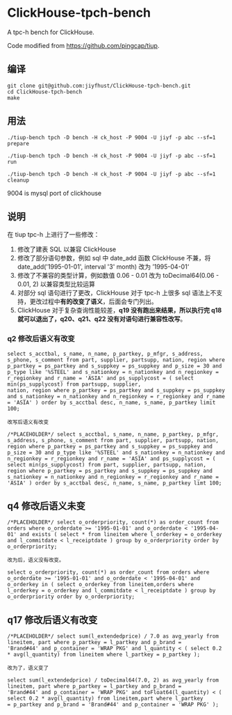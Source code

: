 # ClickHouse-tpch-bench
A tpc-h bench for ClickHouse.

Code modified from https://github.com/pingcap/tiup.

## 编译

```
git clone git@github.com:jiyfhust/ClickHouse-tpch-bench.git
cd ClickHouse-tpch-bench
make
```

## 用法

```
./tiup-bench tpch -D bench -H ck_host -P 9004 -U jiyf -p abc --sf=1 prepare

./tiup-bench tpch -D bench -H ck_host -P 9004 -U jiyf -p abc --sf=1 run

./tiup-bench tpch -D bench -H ck_host -P 9004 -U jiyf -p abc --sf=1 cleanup
```

9004 is mysql port of clickhouse

## 说明

在 tiup tpc-h 上进行了一些修改：

1. 修改了建表 SQL 以兼容 ClickHouse
2. 修改了部分语句参数，例如 sql 中 date_add 函数 ClickHouse 不兼，将 date_add('1995-01-01', interval '3' month) 改为 ’1995-04-01‘
3. 修改了不兼容的类型计算，例如数值 0.06 - 0.01 改为 toDecimal64(0.06 - 0.01, 2) 以兼容类型比较运算
4. 对部分 sql 语句进行了更改，ClickHouse 对于 tpc-h 上很多 sql 语法上不支持，更改过程中**有的改变了语义**，后面会专门列出。
5. ClickHouse 对于复杂查询性能较差，**q19 没有跑出来结果，所以执行完 q18 就可以退出了，q20、q21、q22 没有对语句进行兼容性改写**。

### q2 修改后语义有改变

```
select s_acctbal, s_name, n_name, p_partkey, p_mfgr, s_address, s_phone, s_comment from part, supplier, partsupp, nation, region where p_partkey = ps_partkey and s_suppkey = ps_suppkey and p_size = 30 and p_type like '%STEEL' and s_nationkey = n_nationkey and n_regionkey = r_regionkey and r_name = 'ASIA' and ps_supplycost = ( select min(ps_supplycost) from partsupp, supplier,
nation, region where p_partkey = ps_partkey and s_suppkey = ps_suppkey and s_nationkey = n_nationkey and n_regionkey = r_regionkey and r_name = 'ASIA' ) order by s_acctbal desc, n_name, s_name, p_partkey limit 100;

改写后语义有改变

/*PLACEHOLDER*/ select s_acctbal, s_name, n_name, p_partkey, p_mfgr, s_address, s_phone, s_comment from part, supplier, partsupp, nation, region where p_partkey = ps_partkey and s_suppkey = ps_suppkey and p_size = 30 and p_type like '%STEEL' and s_nationkey = n_nationkey and n_regionkey = r_regionkey and r_name = 'ASIA' and ps_supplycost = ( select min(ps_supplycost) from part, supplier, partsupp, nation, region where p_partkey = ps_partkey and s_suppkey = ps_suppkey and s_nationkey = n_nationkey and n_regionkey = r_regionkey and r_name = 'ASIA' ) order by s_acctbal desc, n_name, s_name, p_partkey limt 100;
```

## q4 修改后语义未变

```
/*PLACEHOLDER*/ select o_orderpriority, count(*) as order_count from orders where o_orderdate >= '1995-01-01' and o_orderdate < '1995-04-01' and exists ( select * from lineitem where l_orderkey = o_orderkey and l_commitdate < l_receiptdate ) group by o_orderpriority order by o_orderpriority;

改为后，语义没有改变。

select o_orderpriority, count(*) as order_count from orders where o_orderdate >= '1995-01-01' and o_orderdate < '1995-04-01' and o_orderkey in ( select o_orderkey from lineitem,orders where l_orderkey = o_orderkey and l_commitdate < l_receiptdate ) group by o_orderpriority order by o_orderpriority;
```

## q17 修改后语义有改变

```
/*PLACEHOLDER*/ select sum(l_extendedprice) / 7.0 as avg_yearly from lineitem, part where p_partkey = l_partkey and p_brand =
'Brand#44' and p_container = 'WRAP PKG' and l_quantity < ( select 0.2 * avg(l_quantity) from lineitem where l_partkey = p_partkey );

改为了，语义变了 

select sum(l_extendedprice) / toDecimal64(7.0, 2) as avg_yearly from lineitem, part where p_partkey = l_partkey and p_brand =
'Brand#44' and p_container = 'WRAP PKG' and toFloat64(l_quantity) < ( select 0.2 * avg(l_quantity) from lineitem,part where l_partkey
= p_partkey and p_brand = 'Brand#44' and p_container = 'WRAP PKG' );
```

